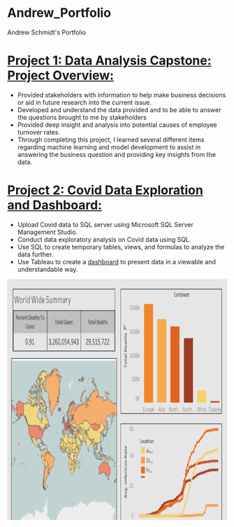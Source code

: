 # Andrew_Portfolio
Andrew Schmidt's Portfolio

# [Project 1: Data Analysis Capstone: Project Overview:](https://github.com/adavidschmidt/data_analysis_capstone)
- Provided stakeholders with information to help make business decisions or aid in future research into the current issue.
- Developed and understand the data provided and to be able to answer the questions brought to me by stakeholders
- Provided deep insight and analysis into potential causes of employee turnover rates.
- Through completing this project, I learned several different items regarding machine learning and model development to assist in answering the business question and providing key insights from the data.




# [Project 2: Covid Data Exploration and Dashboard:](https://github.com/adavidschmidt/sql_portfolio/tree/main)
- Upload Covid data to SQL server using Microsoft SQL Server Management Studio.
- Conduct data exploratory analysis on Covid data using SQL.
- Use SQL to create temporary tables, views, and formulas to analyze the data further.
- Use Tableau to create a [dashboard](https://public.tableau.com/app/profile/andrew2187/viz/Covidportfolioproject_16921940843590/Dashboard1#1) to present data in a viewable and understandable way.


<img src="https://github.com/adavidschmidt/Andrew_Portfolio/blob/main/Sample%20screenshots/Covid_portfolio_dashboard_sample.png?raw=true" width="600" height="550">


